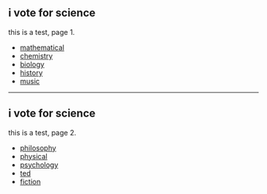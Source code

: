 ## i vote for science

this is a test, page 1.

- [mathematical](https://github.com/fanfeilong/f3/tree/master/notes/mathematical.md) 
- [chemistry](https://github.com/fanfeilong/f3/tree/master/notes/chemistry.md) 
- [biology](https://github.com/fanfeilong/f3/tree/master/notes/biology.md) 
- [history](https://github.com/fanfeilong/f3/tree/master/notes/history.md) 
- [music](https://github.com/fanfeilong/f3/tree/master/notes/music.md) 

---

## i vote for science

this is a test, page 2.

- [philosophy](https://github.com/fanfeilong/f3/tree/master/notes/philosophy.md) 
- [physical](https://github.com/fanfeilong/f3/tree/master/notes/physical.md) 
- [psychology](https://github.com/fanfeilong/f3/tree/master/notes/psychology.md) 
- [ted](https://github.com/fanfeilong/f3/tree/master/notes/ted.md) 
- [fiction](https://github.com/fanfeilong/f3/tree/master/notes/fiction.md)